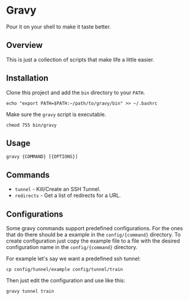# Gravy

Pour it on your shell to make it taste better.


## Overview

This is just a collection of scripts that make life a little easier.

## Installation

Clone this project and add the `bin` directory to your `PATH`.

    echo "export PATH=$PATH:~/path/to/gravy/bin" >> ~/.bashrc

Make sure the `gravy` script is executable.

    chmod 755 bin/gravy

## Usage

    gravy {COMMAND} [{OPTIONS}]

## Commands

- `tunnel` - Kill/Create an SSH Tunnel.
- `redirects` - Get a list of redirects for a URL.

## Configurations

Some gravy commands support predefined configurations. For the ones that do
there should be a example in the `config/{command}` directory. To create
configuration just copy the example file to a file with the desired
configuration name in the `config/{command}` directory.

For example let's say we want a predefined ssh tunnel:

    cp config/tunnel/example config/tunnel/train

Then just edit the configuration and use like this:

    gravy tunnel train
